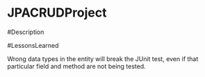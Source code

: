 # JPACRUDProject

#Description

#LessonsLearned

Wrong data types in the entity will break the JUnit test, even if that particular field and method are not being tested.
